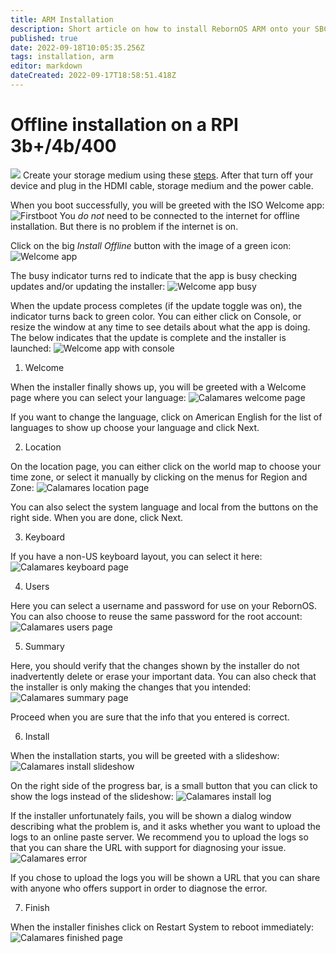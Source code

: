 ```yaml
---
title: ARM Installation
description: Short article on how to install RebornOS ARM onto your SBC's
published: true
date: 2022-09-18T10:05:35.256Z
tags: installation, arm
editor: markdown
dateCreated: 2022-09-17T18:58:51.418Z
---
```


# Offline installation on a RPI 3b+/4b/400
![](https://repo.liketraps.com/pics/)
Create your storage medium using these [steps](/en/arm/requirements#flashing-the-image-onto-the-storage-medium-from-a-pc). After that turn off your device and plug in the HDMI cable, storage medium and the power cable.

When you boot successfully, you will be greeted with the ISO Welcome app:
![Firstboot](https://repo.liketraps.com/pics/firstboot.jpg)
You *do not* need to be connected to the internet for offline installation. But there is no problem if the internet is on.

Click on the big *Install Offline* button with the image of a green icon:
![Welcome app](https://repo.liketraps.com/pics/welcomeready.jpg)

The busy indicator turns red to indicate that the app is busy checking updates and/or updating the installer:
![Welcome app busy](https://repo.liketraps.com/pics/welcomeworking.jpg)

When the update process completes (if the update toggle was on), the indicator turns back to green color. You can either click on Console, or resize the window at any time to see details about what the app is doing. The below indicates that the update is complete and the installer is launched:
![Welcome app with console](https://repo.liketraps.com/pics/welcomeconsole.jpg)

1. Welcome

When the installer finally shows up, you will be greeted with a Welcome page where you can select your language:
![Calamares welcome page](https://repo.liketraps.com/pics/calamaresfirst.jpg)

If you want to change the language, click on American English for the list of languages to show up choose your language and click Next.

2. Location

On the location page, you can either click on the world map to choose your time zone, or select it manually by clicking on the menus for Region and Zone:
![Calamares location page](https://repo.liketraps.com/pics/calamareslocale.jpg)

You can also select the system language and local from the buttons on the right side. When you are done, click Next.

3. Keyboard

If you have a non-US keyboard layout, you can select it here:
![Calamares keyboard page](https://repo.liketraps.com/pics/calamareskey.jpg)

4. Users

Here you can select a username and password for use on your RebornOS. You can also choose to reuse the same password for the root account:
![Calamares users page](https://repo.liketraps.com/pics/calamaresuser.jpg)

5. Summary

Here, you should verify that the changes shown by the installer do not inadvertently delete or erase your important data. You can also check that the installer is only making the changes that you intended:
![Calamares summary page](https://repo.liketraps.com/pics/calamaresfinish.jpg)

Proceed  when you are sure that the info that you entered is correct.

6. Install

When the installation starts, you will be greeted with a slideshow:
![Calamares install slideshow](https://repo.liketraps.com/pics/calamaresslide.jpg)

On the right side of the progress bar, is a small button that you can click to show the logs instead of the slideshow:
![Calamares install log](https://repo.liketraps.com/pics/calamaresconsole.jpg)

If the installer unfortunately fails, you will be shown a dialog window describing what the problem is, and it asks whether you want to upload the logs to an online paste server. We recommend you to upload the logs so that you can share the URL with support for diagnosing your issue.
![Calamares error](https://repo.liketraps.com/pics/calamareserror.jpg)

If you chose to upload the logs you will be shown a URL that you can share with anyone who offers support in order to diagnose the error.

7. Finish

When the installer finishes click on Restart System to reboot immediately:
![Calamares finished page](https://repo.liketraps.com/pics/calamaresfinisha.jpg)